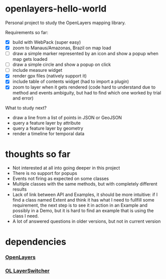 # openlayers-hello-world
Personal project to study the OpenLayers mapping library.

Requirements so far:
* [x] build with WebPack (super easy)
* [x] zoom to Manaus/Amazonas, Brazil on map load
* [ ] draw a simple marker represented by an icon and show a popup when map gets loaded
* [ ] draw a simple circle and show a popup on click
* [ ] include measure widget
* [x] render gpx files (natively support it)
* [x] include table of contents widget (had to import a plugin)
* [x] zoom to layer when it gets rendered (code hard to understand due to method and events ambiguity, but had to find which one worked by trial and error)

What to study next?
* draw a line from a list of points in JSON or GeoJSON
* query a feature layer by attribute
* query a feature layer by geometry
* render a timeline for temporal data

# thoughts so far
* Not interested at all into going deeper in this project
* There is no support for popups
* Events not firing as expected on some classes
* Multiple classes with the same methods, but with completely different results
* Lack of link between API and Examples, it should be more intuitive: if I find a class named Extent and think it has what I need to fullfill some requirement, the next step is to see it in action in an Example and possibly in a Demo, but it is hard to find an example that is using the class I need.
* A lot of answered questions in older versions, but not in current version

# dependencies

### [OpenLayers](https://openlayers.org/)

### [OL LayerSwitcher](https://github.com/walkermatt/ol-layerswitcher)
